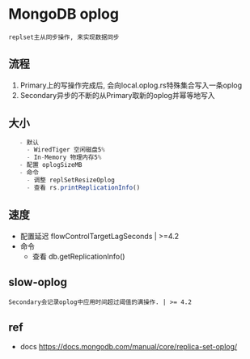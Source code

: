 # MongoDB oplog

    replset主从同步操作, 来实现数据同步

## 流程

1. Primary上的写操作完成后, 会向local.oplog.rs特殊集合写入一条oplog
2. Secondary异步的不断的从Primary取新的oplog并幂等地写入

## 大小

```js
   - 默认
     - WiredTiger 空闲磁盘5%
     - In-Memory 物理内存5%
   - 配置 oplogSizeMB
   - 命令
     - 调整 replSetResizeOplog
     - 查看 rs.printReplicationInfo()
```

## 速度

- 配置延迟 flowControlTargetLagSeconds | >=4.2
- 命令
  - 查看 db.getReplicationInfo()

## slow-oplog

    Secondary会记录oplog中应用时间超过阈值的满操作. | >= 4.2

## ref

- docs <https://docs.mongodb.com/manual/core/replica-set-oplog/>
